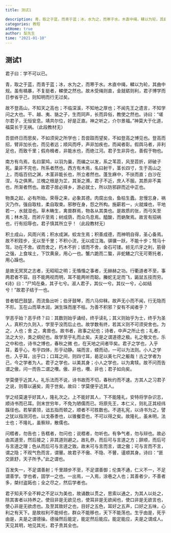 ```yaml
---
title: 测试1

description: 青，取之于蓝，而青于蓝；冰，水为之，而寒于水。木直中绳，輮以为轮，其曲中规。虽有槁暴，不复挺者，輮使之然也。故木受绳则直，金就砺则利，君子博学而日参省乎己，则知明而行无过矣。
categories: 教程
atHome: true
author: 梨先生
time: "2021-01-10"
---
```


## 测试1

君子曰：学不可以已。

青，取之于蓝，而青于蓝；冰，水为之，而寒于水。木直中绳，輮以为轮，其曲中规。虽有槁暴，不复挺者，輮使之然也。故木受绳则直，金就砺则利，君子博学而日参省乎己，则知明而行无过矣。

故不登高山，不知天之高也；不临深溪，不知地之厚也；不闻先王之遗言，不知学问之大也。干、越、夷、貉之子，生而同声，长而异俗，教使之然也。诗曰：“嗟尔君子，无恒安息。靖共尔位，好是正直。神之听之，介尔景福。”神莫大于化道，福莫长于无祸。（此段教材无）

吾尝终日而思矣，不如须臾之所学也；吾尝跂而望矣，不如登高之博见也。登高而招，臂非加长也，而见者远；顺风而呼，声非加疾也，而闻者彰。假舆马者，非利足也，而致千里；假舟楫者，非能水也，而绝江河。君子生非异也，善假于物也。

南方有鸟焉，名曰蒙鸠，以羽为巢，而编之以发，系之苇苕，风至苕折，卵破子死。巢非不完也，所系者然也。西方有木焉，名曰射干，茎长四寸，生于高山之上，而临百仞之渊，木茎非能长也，所立者然也。蓬生麻中，不扶而直；白沙在涅，与之俱黑。兰槐之根是为芷，其渐之滫，君子不近，庶人不服。其质非不美也，所渐者然也。故君子居必择乡，游必就士，所以防邪辟而近中正也。

物类之起，必有所始。荣辱之来，必象其德。肉腐出虫，鱼枯生蠹。怠慢忘身，祸灾乃作。强自取柱，柔自取束。邪秽在身，怨之所构。施薪若一，火就燥也，平地若一，水就湿也。草木畴生，禽兽群焉，物各从其类也。是故质的张，而弓矢至焉；林木茂，而斧斤至焉；树成荫，而众鸟息焉。醯酸，而蚋聚焉。故言有招祸也，行有招辱也，君子慎其所立乎！（此段教材无）

积土成山，风雨兴焉；积水成渊，蛟龙生焉；积善成德，而神明自得，圣心备焉。故不积跬步，无以至千里；不积小流，无以成江海。骐骥一跃，不能十步；驽马十驾，功在不舍。锲而舍之，朽木不折；锲而不舍，金石可镂。蚓无爪牙之利，筋骨之强，上食埃土，下饮黄泉，用心一也。蟹六跪而二螯，非蛇鳝之穴无可寄托者，用心躁也。

是故无冥冥之志者，无昭昭之明；无惛惛之事者，无赫赫之功。行衢道者不至，事两君者不容。目不能两视而明，耳不能两听而聪。螣蛇无足而飞，鼫鼠五技而穷。《诗》曰：“尸鸠在桑，其子七兮。淑人君子，其仪一兮。其仪一兮，心如结兮！”故君子结于一也。

昔者瓠巴鼓瑟，而流鱼出听；伯牙鼓琴，而六马仰秣。故声无小而不闻，行无隐而不形。玉在山而草木润，渊生珠而崖不枯。为善不积邪？安有不闻者乎？

学恶乎始？恶乎终？曰：其数则始乎诵经，终乎读礼；其义则始乎为士，终乎为圣人，真积力久则入，学至乎没而后止也。故学数有终，若其义则不可须臾舍也。为之，人也；舍 之，禽兽也。故书者，政事之纪也；诗者，中声之所止也；礼者，法之大分，类之纲纪也。故学至乎礼而止矣。夫是之谓道德之极。礼之敬文也，乐之中和也，诗书之博也，春秋之微 也，在天地之间者毕矣。君子之学也，入乎耳，着乎心，布乎四体，形乎动静。端而言，蝡而动，一可以为法则。小人之学也，入乎耳，出乎口；口耳之间，则四寸耳，曷足以美七尺之躯哉！古之学者为己，今之学者为人。君子之学也，以美其身；小人之学也，以为禽犊。故不问而告谓之傲，问一而告二谓之囋。傲、非也，囋、非也；君子如向矣。

学莫便乎近其人。礼乐法而不说，诗书故而不切，春秋约而不速。方其人之习君子之说，则尊以遍矣，周于世矣。故曰：学莫便乎近其人。

学之经莫速乎好其人，隆礼次之。上不能好其人，下不能隆礼，安特将学杂识志，顺诗书而已耳。则末世穷年，不免为陋儒而已。将原先王，本仁义，则礼正其经纬蹊径也。若挈裘领，诎五指而顿之，顺者不可胜数也。不道礼宪，以诗书为之，譬之犹以指测河也，以戈舂黍也，以锥餐壶也，不可以得之矣。故隆礼，虽未明，法士也；不隆礼，虽察辩，散儒也。

问楛者，勿告也；告楛者，勿问也；说楛者，勿听也。有争气者，勿与辩也。故必由其道至，然后接之；非其道则避之。故礼恭，而后可与言道之方；辞顺，而后可与言道之理；色从而后可与言道之致。故未可与言而言，谓之傲；可与言而不言，谓之隐；不观气色而言，谓瞽。故君子不傲、不隐、不瞽，谨顺其身。诗曰：“匪交匪舒，天子所予。”此之谓也。

百发失一，不足谓善射；千里蹞步不至，不足谓善御；伦类不通，仁义不一，不足谓善学。学也者，固学一之也。一出焉，一入焉，涂巷之人也；其善者少，不善者多，桀纣盗跖也；全之尽之，然后学者也。

君子知夫不全不粹之不足以为美也，故诵数以贯之，思索以通之，为其人以处之，除其害者以持养之。使目非是无欲见也，使耳非是无欲闻也，使口非是无欲言也，使心非是无欲虑也。及至其致好之也，目好之五色，耳好之五声，口好之五味，心利之有天下。是故权利不能倾也，群众不能移也，天下不能荡也。生乎由是，死乎由是，夫是之谓德操。德操然后能定，能定然后能应。能定能应，夫是之谓成人。天见其明，地见其光，君子贵其全也。